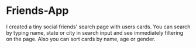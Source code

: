 # Friends-App
I created a tiny social friends' search page with users cards. You can search by typing name, state or city  in search input
and see immediately
filtering on the page. Also you can sort cards by name, age or gender.

